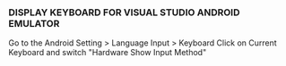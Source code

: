 ﻿
### DISPLAY KEYBOARD FOR VISUAL STUDIO ANDROID EMULATOR

Go to the Android Setting > Language Input > Keyboard Click on Current Keyboard and switch "Hardware Show Input Method"